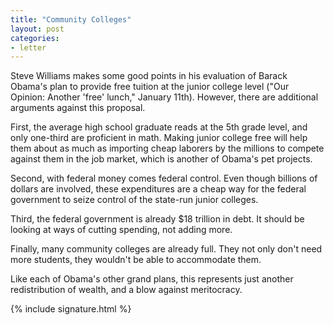 ```yaml
---
title: "Community Colleges"
layout: post
categories:
- letter
---
```


Steve Williams makes some good points in his evaluation of Barack Obama's plan to provide free tuition at the junior college level ("Our Opinion: Another 'free' lunch," January 11th). However, there are additional arguments against this proposal.

First, the average high school graduate reads at the 5th grade level, and only one-third are proficient in math. Making junior college free will help them about as much as importing cheap laborers by the millions to compete against them in the job market, which is another of Obama's pet projects.

Second, with federal money comes federal control. Even though billions of dollars are involved, these expenditures are a cheap way for the federal government to seize control of the state-run junior colleges.

Third, the federal government is already $18 trillion in debt. It should be looking at ways of cutting spending, not adding more.

Finally, many community colleges are already full. They not only don't need more students, they wouldn't be able to accommodate them.

Like each of Obama's other grand plans, this represents just another redistribution of wealth, and a blow against meritocracy.

{% include signature.html %}
